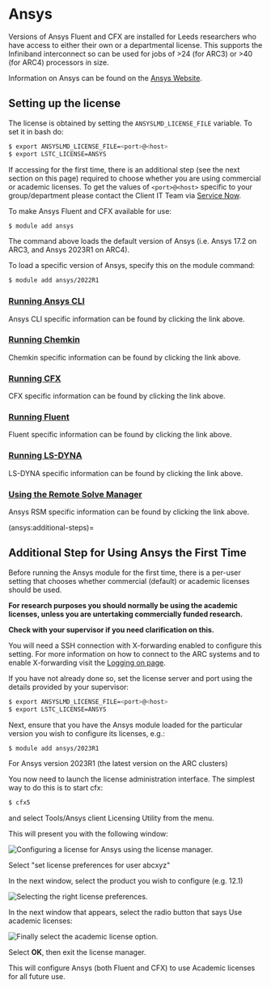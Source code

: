 # Ansys

Versions of Ansys Fluent and CFX are installed for Leeds researchers who have access to either their own or a departmental license. This supports the Infiniband interconnect so can be used for jobs of \>24 (for ARC3) or \>40 (for ARC4) processors in size.

Information on Ansys can be found on the [Ansys Website](http://www.ansys.com/en-GB).

## Setting up the license

The license is obtained by setting the `ANSYSLMD_LICENSE_FILE` variable. To set it in bash do:

```bash
$ export ANSYSLMD_LICENSE_FILE=<port>@<host>
$ export LSTC_LICENSE=ANSYS
```

If accessing for the first time, there is an additional step (see the next section on this page) required to choose whether you are using commercial or academic licenses. To get the values of `<port>@<host>` specific to your group/department please contact the Client IT Team via [Service Now](https://it.leeds.ac.uk/it).

To make Ansys Fluent and CFX available for use:

```bash
$ module add ansys
```

The command above loads the default version of Ansys (i.e. Ansys 17.2 on ARC3, and Ansys 2023R1 on ARC4).

To load a specific version of Ansys, specify this on the module command:

```bash
$ module add ansys/2022R1
```

### [Running Ansys CLI](./ansys/ansyscli)

Ansys CLI specific information can be found by clicking the link above.

### [Running Chemkin](./ansys/chemkin)

Chemkin specific information can be found by clicking the link above.

### [Running CFX](./ansys/cfx)

CFX specific information can be found by clicking the link above.

### [Running Fluent](./ansys/fluent)

Fluent specific information can be found by clicking the link above.

### [Running LS-DYNA](./ansys/lsdyna)

LS-DYNA specific information can be found by clicking the link above.

### [Using the Remote Solve Manager](./ansys/rsm)

Ansys RSM specific information can be found by clicking the link above.

(ansys:additional-steps)=
## Additional Step for Using Ansys the First Time

Before running the Ansys module for the first time, there is a per-user setting that chooses whether commercial (default) or academic licenses should be used.

**For research purposes you should normally be using the academic licenses, unless you are untertaking commercially funded research.**

**Check with your supervisor if you need clarification on this.**

You will need a SSH connection with X-forwarding enabled to configure this setting. For more information on how to connect to the ARC systems and to enable X-forwarding visit the [Logging on page](../../getting_started/logon/x11-graphics).

If you have not already done so, set the license server and port using the details provided by your supervisor:

```bash
$ export ANSYSLMD_LICENSE_FILE=<port>@<host>
$ export LSTC_LICENSE=ANSYS
```

Next, ensure that you have the Ansys module loaded for the particular version you wish to configure its licenses, e.g.:

```bash
$ module add ansys/2023R1
```

For Ansys version 2023R1 (the latest version on the ARC clusters)

You now need to launch the license administration interface. The simplest way to do this is to start cfx:

```bash
$ cfx5
```

and select Tools/Ansys client Licensing Utility from the menu.

This will present you with the following window:

![Configuring a license for Ansys using the license manager.](../../assets/wp/2016/01/ansys_license.jpg)

Select "set license preferences for user abcxyz"

In the next window, select the product you wish to configure (e.g. 12.1)

![Selecting the right license preferences.](../../assets/wp/2016/01/ansys_license1.jpg)

In the next window that appears, select the radio button that says Use academic licenses:

![Finally select the academic license option.](../../assets/wp/2016/01/ansys_license3.jpg)

Select **OK**, then exit the license manager.

This will configure Ansys (both Fluent and CFX) to use Academic licenses for all future use.
